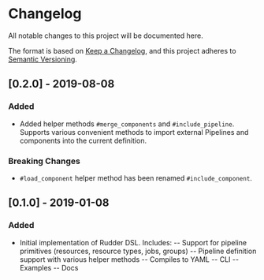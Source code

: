 # Changelog

All notable changes to this project will be documented here.

The format is based on [Keep a Changelog](https://keepachangelog.com/en/1.0.0/),
and this project adheres to [Semantic Versioning](https://semver.org/spec/v2.0.0.html).

## [0.2.0] - 2019-08-08
### Added
- Added helper methods `#merge_components` and `#include_pipeline`. Supports
  various convenient methods to import external Pipelines and components
  into the current definition.

### Breaking Changes
- `#load_component` helper method has been renamed `#include_component`.
  

## [0.1.0] - 2019-01-08
### Added
- Initial implementation of Rudder DSL. Includes:
-- Support for pipeline primitives (resources, resource types, jobs, groups)
-- Pipeline definition support with various helper methods
-- Compiles to YAML
-- CLI
-- Examples
-- Docs
